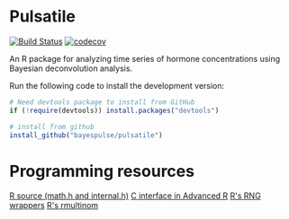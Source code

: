 Pulsatile
=========

[![Build Status](https://travis-ci.org/BayesPulse/pulsatile.svg?branch=master)](https://travis-ci.org/BayesPulse/pulsatile)
[![codecov](https://codecov.io/gh/BayesPulse/pulsatile/branch/master/graph/badge.svg)](https://codecov.io/gh/BayesPulse/pulsatile)

An R package for analyzing time series of hormone concentrations using Bayesian deconvolution analysis.

Run the following code to install the development version:

``` r
# Need devtools package to install from GitHub
if (!require(devtools)) install.packages("devtools")

# install from github
install_github("bayespulse/pulsatile")
```

Programming resources
=====================

[R source (math.h and internal.h)](https://github.com/wch/r-source)
[C interface in Advanced R](http://adv-r.had.co.nz/C-interface.html)
[R's RNG wrappers](https://svn.r-project.org/R/trunk/src/library/stats/R/distn.R)
[R's rmultinom](https://svn.r-project.org/R/trunk/src/nmath/rmultinom.c)
